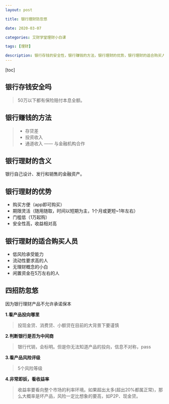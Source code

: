 ```yaml
---
layout: post

title: 银行理财防忽悠

date: 2020-03-07

categories: 艾财学堂理财小白课

tags: [理财]

description: 银行存钱的安全性，银行赚钱的方法，银行理财的优势，银行理财的适合购买人员，四招防忽悠。
---
```


[toc]

## 银行存钱安全吗

> 50万以下都有保险赔付本息全额。

## 银行赚钱的方法

> - 存贷差
> - 投资收入  
> - 通道收入 —— 与金融机构合作

## 银行理财的含义 

银行自己设计、发行和销售的金融资产。

## 银行理财的优势

- 购买方便（app即可购买）
- 期限灵活（随用随取，时间以短期为主，1个月或更短~1年左右）
- 门槛低（1万起购）
- 安全性高，收益相对高

## 银行理财的适合购买人员

- 低风险承受能力
- 流动性要求高的人
- 无理财概念的小白
- 闲置资金在5万左右的人

## 四招防忽悠

因为银行理财产品不允许承诺保本

**1.看产品投向哪里**

> 投现金贷、消费贷、小额贷在目前的大背景下要谨慎

**2.判断银行是否为中间商**

> 银行代销，会标明。但是你无法知道产品的投向，信息不对称，pass

**3.看产品风险评级**

> 5个风险等级

**4.非常即妖，看收益率**

> 收益率要看向整个市场的利率环境。如果超出太多(超出20%都属正常)，那么大概率是坏产品，风险一定比想象的要高，如P2P、现金贷。
